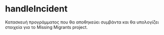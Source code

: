 # handleIncident
Κατασκευή προγράμματος που θα αποθηκεύει συμβάντα και θα υπολογίζει στοιχεία για το Missing Migrants project.
